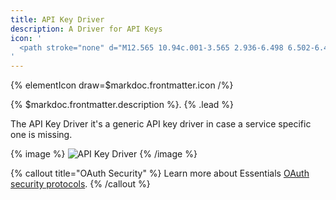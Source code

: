 ```yaml
---
title: API Key Driver
description: A Driver for API Keys
icon: '
  <path stroke="none" d="M12.565 10.94c.001-3.565 2.936-6.498 6.502-6.498s6.501 2.935 6.501 6.501c0 3.567-2.935 6.502-6.501 6.502a6.503 6.503 0 0 1-2.063-.336 1.22 1.22 0 0 0-1.248.293l-1.663 1.666h-1.934c-.669 0-1.22.55-1.22 1.219v1.934l-.097.098H8.908c-.669 0-1.219.55-1.219 1.219v1.934l-.098.097H4.845a.408.408 0 0 1-.407-.406v-2.747l8.166-8.164c.326-.326.44-.811.294-1.249a6.494 6.494 0 0 1-.333-2.062Zm6.502-8.939h-.002c-4.904 0-8.94 4.036-8.94 8.94 0 .705.084 1.408.25 2.093l-8.017 8.017a1.22 1.22 0 0 0-.358.861v3.251a2.845 2.845 0 0 0 2.845 2.844h3.25c.323 0 .634-.129.862-.357l.812-.813a1.22 1.22 0 0 0 .358-.861v-1.22h1.22c.322 0 .632-.128.86-.357l.813-.813a1.22 1.22 0 0 0 .358-.861v-1.22h1.219c.323 0 .633-.128.861-.357l1.515-1.515a8.938 8.938 0 0 0 2.087.247c4.904 0 8.94-4.035 8.94-8.94 0-4.901-4.032-8.935-8.933-8.939Zm.812 9.753c.892 0 1.626-.734 1.626-1.626 0-.892-.734-1.625-1.626-1.625-.891 0-1.625.733-1.625 1.625s.734 1.626 1.625 1.626Z"/>
'
---
```


{% elementIcon draw=$markdoc.frontmatter.icon /%}

{% $markdoc.frontmatter.description %}. {% .lead %}

The API Key Driver it's a generic API key driver in case a service specific one is missing.

{% image %}
![API Key Driver](/assets/ytp/auths/driver-api-key.webp)
{% /image %}

{% callout title="OAuth Security" %}
Learn more about Essentials [OAuth security protocols](/essentials-for-yootheme-pro/oauth-keys-secrets#security).
{% /callout %}
